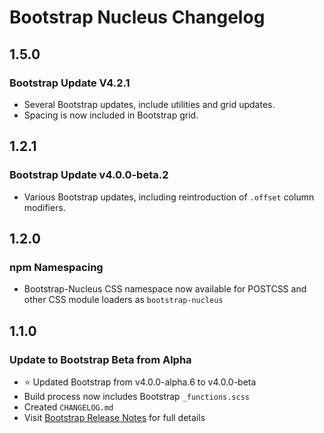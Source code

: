 # Bootstrap Nucleus Changelog

## 1.5.0

### Bootstrap Update V4.2.1

- Several Bootstrap updates, include utilities and grid updates.
- Spacing is now included in Bootstrap grid.

## 1.2.1

### Bootstrap Update v4.0.0-beta.2

- Various Bootstrap updates, including reintroduction of `.offset` column modifiers.

## 1.2.0

### npm Namespacing

- Bootstrap-Nucleus CSS namespace now available for POSTCSS and other CSS module loaders as `bootstrap-nucleus`

## 1.1.0

### Update to Bootstrap Beta from Alpha

- :star: Updated Bootstrap from v4.0.0-alpha.6 to v4.0.0-beta
- Build process now includes Bootstrap `_functions.scss`
- Created `CHANGELOG.md`
- Visit [Bootstrap Release Notes](https://github.com/twbs/bootstrap/releases) for full details